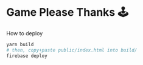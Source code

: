 # Game Please Thanks 🕹

How to deploy

```sh
yarn build
# then, copy+paste public/index.html into build/
firebase deploy
```
